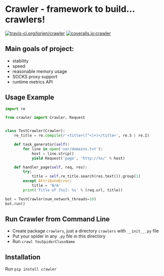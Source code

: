 # Crawler - framework to build... crawlers!

[![travis-ci.org/lorien/crawler](https://travis-ci.org/lorien/crawler.png?branch=master)](https://travis-ci.org/lorien/crawler)
[![coveralls.io:crawler](https://coveralls.io/repos/lorien/crawler/badge.svg?branch=master)](https://coveralls.io/r/lorien/crawler?branch=master)

## Main goals of project:

* stability
* speed
* reasonable memory usage
* SOCKS proxy support
* runtime metrics API


## Usage Example

```python
import re

from crawler import Crawler, Request


class TestCrawler(Crawler):
    re_title = re.compile(r'<title>([^<]+)</title>', re.S | re.I)

    def task_generator(self):
        for line in open('var/domains.txt'):
            host = line.strip()
            yield Request('page', 'http://%s/' % host)

    def handler_page(self, req, res):
        try:
            title = self.re_title.search(res.text()).group(1)
        except AttributeError:
            title = 'N/A'
        print('Title of [%s]: %s' % (req.url, title))

bot = TestCrawler(num_network_threads=10)
bot.run()
```


## Run Crawler from Command Line

* Create package `crawlers`, just a directory `crawlers` with `__init__.py` file
* Put your spider in any `.py` file in this directory
* Run `crawl YouSpiderClassName`


## Installation

Run `pip install crawler`

